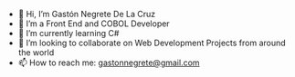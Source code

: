 - 👋 Hi, I’m Gastón Negrete De La Cruz
- 👀 I’m a Front End and COBOL Developer
- 🌱 I’m currently learning C#
- 💞️ I’m looking to collaborate on Web Development Projects from around the world
- 📫 How to reach me: gastonnegrete@gmail.com

<!---
Etergen92/Etergen92 is a ✨ special ✨ repository because its `README.md` (this file) appears on your GitHub profile.
You can click the Preview link to take a look at your changes.
--->
